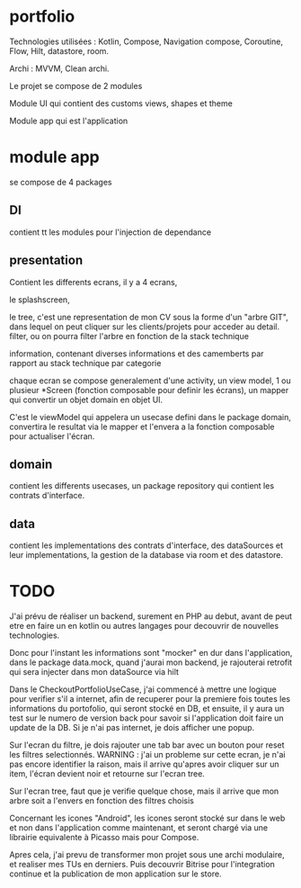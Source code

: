 # portfolio

Technologies utilisées : Kotlin, Compose, Navigation compose, Coroutine, Flow, Hilt, datastore, room.

Archi : MVVM, Clean archi.

Le projet se compose de 2 modules

Module UI qui contient des customs views, shapes et theme

Module app qui est l'application

# module app

se compose de 4 packages

## DI
contient tt les modules pour l'injection de dependance

## presentation
Contient les differents ecrans, il y a 4 ecrans,

le splashscreen, 

le tree, c'est une representation de mon CV sous la forme d'un "arbre GIT", dans lequel on peut cliquer sur les clients/projets pour acceder au detail.
filter, ou on pourra filter l'arbre en fonction de la stack technique

information, contenant diverses informations et des camemberts par rapport au stack technique par categorie

chaque ecran se compose generalement d'une activity, un view model, 1 ou plusieur *Screen (fonction composable pour definir les écrans), un mapper qui convertir un objet domain en objet UI.

C'est le viewModel qui appelera un usecase defini dans le package domain, convertira le resultat via le mapper et l'envera a la fonction composable pour actualiser l'écran.

## domain
contient les differents usecases, un package repository qui contient les contrats d'interface.

## data
contient les implementations des contrats d'interface, des dataSources et leur implementations, la gestion de la database via room et des datastore.

# TODO

J'ai prévu de réaliser un backend, surement en PHP au debut, avant de peut etre en faire un en kotlin ou autres langages pour decouvrir de nouvelles technologies.

Donc pour l'instant les informations sont "mocker" en dur dans l'application, dans le package data.mock, quand j'aurai mon backend, je rajouterai retrofit qui sera injecter dans mon dataSource via hilt

Dans le CheckoutPortfolioUseCase, j'ai commencé à mettre une logique pour verifier s'il a internet, afin de recuperer pour la premiere fois toutes les informations du portofolio, qui seront stocké en DB, et ensuite, il y aura un test sur le numero de version back pour savoir si l'application doit faire un update de la DB. Si je n'ai pas internet, je dois afficher une popup.

Sur l'ecran du filtre, je dois rajouter une tab bar avec un bouton pour reset les filtres selectionnés.
WARNING : j'ai un probleme sur cette ecran, je n'ai pas encore identifier la raison, mais il arrive qu'apres avoir cliquer sur un item, l'écran devient noir et retourne sur l'ecran tree.

Sur l'ecran tree, faut que je verifie quelque chose, mais il arrive que mon arbre soit a l'envers en fonction des filtres choisis

Concernant les icones "Android", les icones seront stocké sur dans le web et non dans l'application comme maintenant, et seront chargé via une librairie equivalente à Picasso mais pour Compose.

Apres cela, j'ai prevu de transformer mon projet sous une archi modulaire, et realiser mes TUs en derniers.
Puis decouvrir Bitrise pour l'integration continue et la publication de mon application sur le store.
